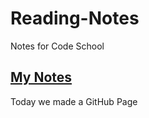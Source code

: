 # Reading-Notes
Notes for Code School

##  [My Notes](/Reading-Notes/Class01)

Today we made a GitHub Page
